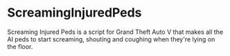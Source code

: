 # ScreamingInjuredPeds
Screaming Injured Peds is a script for Grand Theft Auto V that makes all the AI peds to start screaming, shouting and coughing when they're lying on the floor.
